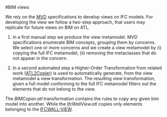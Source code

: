 
#BIM views 

We rely on the [MVD](https://www.google.fr/url?sa=t&rct=j&q=&esrc=s&source=web&cd=1&cad=rja&uact=8&ved=0ahUKEwjj1Imo4MnKAhWCVBoKHWF5BMUQFggfMAA&url=http%3A%2F%2Fwww.buildingsmart-tech.org%2Fspecifications%2Fifc-view-definition&usg=AFQjCNHjfu2L9dms9j5vaMxEIZH0Bw8fCA&sig2=2EG_nO2O_SkbiadnbsWo-A&bvm=bv.112766941,d.d2s) specifications to develop views on IFC models. For developing the view we
follow a two-step approach, that users may replicate for future views on BIM on ATL.

1. In a first manual step we produce the view metamodel. MVD specifications enumerate BIM concepts, grouping them by concerns. We select one or more concerns and we create a view
metamodel by (i) copying the full IFC metamodel, (ii) removing the metaclasses that do not appear in the concern.

2. In a second automated step a Higher-Order Transformation from related work ([ATL2Copier](http://www.eclipse.org/atl/atlTransformations/KM32ATLCopier/KM32ATLCopier.zip)) is used to automatically generate, from the view metamodel a view transformation. The resulting view transformation, given a full model conforming to the full IFC metamodel filters out the elements that do not belong to the view.


The *BIMCopier.atl* transformation contains the rules to copy any given bim model into another. While the *IfcWallView.atl* copies only elements belonging to the [IFCWALL-VIEW](http://www.buildingsmart-tech.org/ifc/IFC2x3/TC1/html/ifcsharedbldgelements/lexical/ifcwallstandardcase.htm). 
